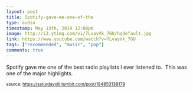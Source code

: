 ```yaml
---
layout: post
title: Spotify-gave-me-one-of-the
type: audio
timestamp: May 13th, 2019 12:08pm
image: http://i3.ytimg.com/vi/7LvayVk_7GU/hqdefault.jpg
link: https://www.youtube.com/watch?v=7LvayVk_7GU
tags: ["recommended", "music", "pop"]
comments: true
---
```

    
Spotify gave me one of the best radio playlists I ever listened to.  This was one of the major highlights.
 
  
<small>source: https://saturdayxiii.tumblr.com/post/184853139179</small>
